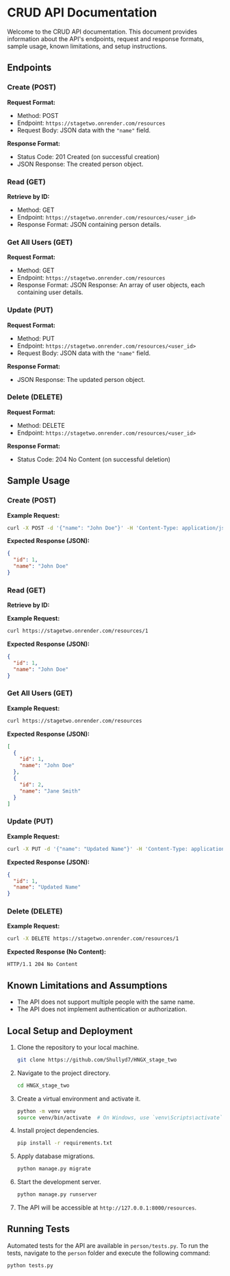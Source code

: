 # CRUD API Documentation

Welcome to the CRUD API documentation. This document provides information about the API's endpoints, request and response formats, sample usage, known limitations, and setup instructions.

## Endpoints

### Create (POST)

**Request Format:**

- Method: POST
- Endpoint: `https://stagetwo.onrender.com/resources`
- Request Body: JSON data with the `"name"` field.

**Response Format:**

- Status Code: 201 Created (on successful creation)
- JSON Response: The created person object.

### Read (GET)

**Retrieve by ID:**

- Method: GET
- Endpoint: `https://stagetwo.onrender.com/resources/<user_id>`
- Response Format: JSON containing person details.

### Get All Users (GET)

**Request Format:**

- Method: GET
- Endpoint: `https://stagetwo.onrender.com/resources`
- Response Format: JSON Response: An array of user objects, each containing user details.

### Update (PUT)

**Request Format:**

- Method: PUT
- Endpoint: `https://stagetwo.onrender.com/resources/<user_id>`
- Request Body: JSON data with the `"name"` field.

**Response Format:**

- JSON Response: The updated person object.

### Delete (DELETE)

**Request Format:**

- Method: DELETE
- Endpoint: `https://stagetwo.onrender.com/resources/<user_id>`


**Response Format:**

- Status Code: 204 No Content (on successful deletion)

## Sample Usage

### Create (POST)

**Example Request:**

```bash
curl -X POST -d '{"name": "John Doe"}' -H 'Content-Type: application/json' https://stagetwo.onrender.com/resources
```

**Expected Response (JSON):**

```json
{
  "id": 1,
  "name": "John Doe"
}
```

### Read (GET)

**Retrieve by ID:**

**Example Request:**

```bash
curl https://stagetwo.onrender.com/resources/1
```

**Expected Response (JSON):**

```json
{
  "id": 1,
  "name": "John Doe"
}
```

### Get All Users (GET)

**Example Request:**

```bash
curl https://stagetwo.onrender.com/resources
```

**Expected Response (JSON):**

```json
[
  {
    "id": 1,
    "name": "John Doe"
  },
  {
    "id": 2,
    "name": "Jane Smith"
  }
]
```

### Update (PUT)

**Example Request:**

```bash
curl -X PUT -d '{"name": "Updated Name"}' -H 'Content-Type: application/json' https://stagetwo.onrender.com/resources/1
```

**Expected Response (JSON):**

```json
{
  "id": 1,
  "name": "Updated Name"
}
```

### Delete (DELETE)

**Example Request:**

```bash
curl -X DELETE https://stagetwo.onrender.com/resources/1
```

**Expected Response (No Content):**

```text
HTTP/1.1 204 No Content
```

## Known Limitations and Assumptions

- The API does not support multiple people with the same name.
- The API does not implement authentication or authorization.

## Local Setup and Deployment

1. Clone the repository to your local machine.

   ```bash
   git clone https://github.com/Shullyd7/HNGX_stage_two
   ```

2. Navigate to the project directory.

   ```bash
   cd HNGX_stage_two
   ```

3. Create a virtual environment and activate it.

   ```bash
   python -m venv venv
   source venv/bin/activate  # On Windows, use `venv\Scripts\activate`
   ```

4. Install project dependencies.

   ```bash
   pip install -r requirements.txt
   ```

5. Apply database migrations.

   ```bash
   python manage.py migrate
   ```

6. Start the development server.

   ```bash
   python manage.py runserver
   ```

7. The API will be accessible at `http://127.0.0.1:8000/resources`.

## Running Tests

Automated tests for the API are available in `person/tests.py`. To run the tests, navigate to the `person` folder and execute the following command:

```bash
python tests.py
```